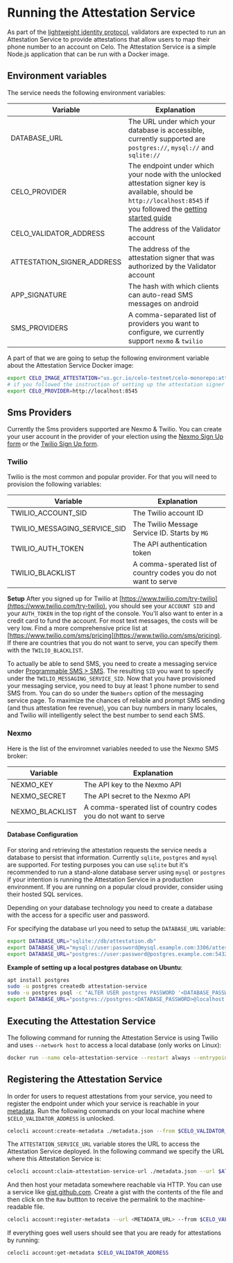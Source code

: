 # Running the Attestation Service

As part of the [lightweight identity protocol](/celo-codebase/protocol/identity), validators are expected to run an Attestation Service to provide attestations that allow users to map their phone number to an account on Celo. The Attestation Service is a simple Node.js application that can be run with a Docker image.

## Environment variables

The service needs the following environment variables:

| Variable                   | Explanation                                                                                                                                                                                       |
| -------------------------- | ------------------------------------------------------------------------------------------------------------------------------------------------------------------------------------------------- |
| DATABASE_URL               | The URL under which your database is accessible, currently supported are `postgres://`, `mysql://` and `sqlite://`                                                                                |  |
| CELO_PROVIDER              | The endpoint under which your node with the unlocked attestation signer key is available, should be `http://localhost:8545` if you followed the [getting started guide](./running-a-validator.md) |  |
| CELO_VALIDATOR_ADDRESS     | The address of the Validator account                                                                                                                                                              |  |
| ATTESTATION_SIGNER_ADDRESS | The address of the attestation signer that was authorized by the Validator account                                                                                                                |  |
| APP_SIGNATURE              | The hash with which clients can auto-read SMS messages on android                                                                                                                                 |  |
| SMS_PROVIDERS              | A comma-separated list of providers you want to configure, we currently support `nexmo` & `twilio`                                                                                                |  |

A part of that we are going to setup the following environment variable about the Attestation Service Docker image:

```bash
export CELO_IMAGE_ATTESTATION="us.gcr.io/celo-testnet/celo-monorepo:attestation-service-8f87dda20f1854c9532a5cbcf8ff556f48dff413"
# if you followed the instruction of setting up the attestation signer
export CELO_PROVIDER=http://localhost:8545
```

## Sms Providers

Currently the Sms providers supported are Nexmo & Twilio. You can create your user account in the provider of your election using the [Nexmo Sign Up form](https://dashboard.nexmo.com/sign-up) or the [Twilio Sign Up form](https://www.twilio.com/try-twilio).

### Twilio

Twilio is the most common and popular provider. For that you will need to provision the following variables:

| Variable                     | Explanation                                                     |
| ---------------------------- | --------------------------------------------------------------- |
| TWILIO_ACCOUNT_SID           | The Twilio account ID                                           |
| TWILIO_MESSAGING_SERVICE_SID | The Twilio Message Service ID. Starts by `MG`                   |
| TWILIO_AUTH_TOKEN            | The API authentication token                                    |
| TWILIO_BLACKLIST             | A comma-sperated list of country codes you do not want to serve |

**Setup**
After you signed up for Twilio at [https://www.twilio.com/try-twilio](https://www.twilio.com/try-twilio), you should see your `ACCOUNT SID` and your `AUTH_TOKEN` in the top right of the console. You'll also want to enter in a credit card to fund the account. For most text messages, the costs will be very low. Find a more comprehensive price list at [https://www.twilio.com/sms/pricing](https://www.twilio.com/sms/pricing). If there are countries that you do not want to serve, you can specify them with the `TWILIO_BLACKLIST`.

To actually be able to send SMS, you need to create a messaging service under [Programmable SMS > SMS](https://www.twilio.com/console/sms/services). The resulting `SID` you want to specify under the `TWILIO_MESSAGING_SERVICE_SID`. Now that you have provisioned your messaging service, you need to buy at least 1 phone number to send SMS from. You can do so under the `Numbers` option of the messaging service page. To maximize the chances of reliable and prompt SMS sending (and thus attestation fee revenue), you can buy numbers in many locales, and Twilio will intelligently select the best number to send each SMS.

### Nexmo

Here is the list of the enviromnet variables needed to use the Nexmo SMS broker:

| Variable        | Explanation                                                     |
| --------------- | --------------------------------------------------------------- |
| NEXMO_KEY       | The API key to the Nexmo API                                    |
| NEXMO_SECRET    | The API secret to the Nexmo API                                 |
| NEXMO_BLACKLIST | A comma-sperated list of country codes you do not want to serve |

#### Database Configuration

For storing and retrieving the attestation requests the service needs a database to persist that information. Currently `sqlite`, `postgres` and `mysql` are supported. For testing purposes you can use `sqlite` but it's recommended to run a stand-alone database server using `mysql` or `postgres` if your intention is running the Attestation Service in a production environment. If you are running on a popular cloud provider, consider using their hosted SQL services.

Depending on your database technology you need to create a database with the access for a specific user and password.

For specifying the database url you need to setup the `DATABASE_URL` variable:

```bash
export DATABASE_URL="sqlite://db/attestation.db"
export DATABASE_URL="mysql://user:password@mysql.example.com:3306/attestation-service"
export DATABASE_URL="postgres://user:password@postgres.example.com:5432/attestation-service"
```

**Example of setting up a local postgres database on Ubuntu**:

```bash
apt install postgres
sudo -u postgres createdb attestation-service
sudo -u postgres psql -c "ALTER USER postgres PASSWORD '<DATABASE_PASSWORD>';"
export DATABASE_URL="postgres://postgres:<DATABASE_PASSWORD>@localhost:5432/attestation-service"
```

## Executing the Attestation Service

The following command for running the Attestation Service is using Twilio and uses `--network host` to access a local database (only works on Linux):

```bash
docker run --name celo-attestation-service --restart always --entrypoint /bin/bash --network host -e ATTESTATION_SIGNER_ADDRESS=$ATTESTATION_SIGNER_ADDRESS -e CELO_VALIDATOR_ADDRESS=0x$CELO_VALIDATOR_ADDRESS -e CELO_PROVIDER=$CELO_PROVIDER -e DATABASE_URL=$DATABASE_URL -e SMS_PROVIDERS=twilio -e TWILIO_MESSAGING_SERVICE_SID=$TWILIO_MESSAGING_SERVICE_SID -e TWILIO_ACCOUNT_SID=$TWILIO_ACCOUNT_SID -e TWILIO_BLACKLIST=$TWILIO_BLACKLIST -e TWILIO_AUTH_TOKEN=$TWILIO_AUTH_TOKEN -e PORT=80 -p 80:80 $CELO_IMAGE_ATTESTATION -c " cd /celo-monorepo/packages/attestation-service && yarn run db:migrate && yarn start "
```

## Registering the Attestation Service

In order for users to request attestations from your service, you need to register the endpoint under which your service is reachable in your [metadata](/celo-codebase/protocol/identity/metadata). Run the following commands on your local machine where `$CELO_VALIDATOR_ADDRESS` is unlocked.

```bash
celocli account:create-metadata ./metadata.json --from $CELO_VALIDATOR_ADDRESS
```

The `ATTESTATION_SERVICE_URL` variable stores the URL to access the Attestation Service deployed. In the following command we specify the URL where this Attestation Service is:

```bash
celocli account:claim-attestation-service-url ./metadata.json --url $ATTESTATION_SERVICE_URL --from $CELO_VALIDATOR_ADDRESS
```

And then host your metadata somewhere reachable via HTTP. You can use a service like [gist.github.com](https://gist.github.com). Create a gist with the contents of the file and then click on the `Raw` buttton to receive the permalink to the machine-readable file.

```bash
celocli account:register-metadata --url <METADATA_URL> --from $CELO_VALIDATOR_ADDRESS
```

If everything goes well users should see that you are ready for attestations by running:

```bash
celocli account:get-metadata $CELO_VALIDATOR_ADDRESS
```
